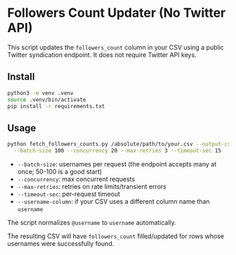 # Followers Count Updater (No Twitter API)

This script updates the `followers_count` column in your CSV using a public Twitter syndication endpoint. It does not require Twitter API keys.

## Install

```bash
python3 -m venv .venv
source .venv/bin/activate
pip install -r requirements.txt
```

## Usage

```bash
python fetch_followers_counts.py /absolute/path/to/your.csv --output-csv /absolute/path/to/output.csv \
  --batch-size 100 --concurrency 20 --max-retries 3 --timeout-sec 15
```

- `--batch-size`: usernames per request (the endpoint accepts many at once; 50-100 is a good start)
- `--concurrency`: max concurrent requests
- `--max-retries`: retries on rate limits/transient errors
- `--timeout-sec`: per-request timeout
- `--username-column`: if your CSV uses a different column name than `username`

The script normalizes `@username` to `username` automatically.

The resulting CSV will have `followers_count` filled/updated for rows whose usernames were successfully found.